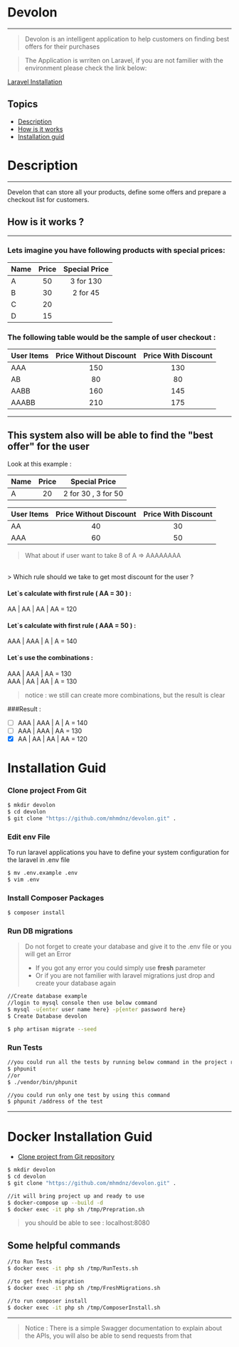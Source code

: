 # Devolon
<hr>

> Devolon is an intelligent application to help customers on finding best offers for their purchases

> The Application is wrriten on Laravel, if you are not familier with the environment please check the link below:

[Laravel Installation](https://laravel.com/docs/7.x/installation)

## Topics
- [Description](#Description)
- [How is it works](#How-is-it-works)
- [Installation guid](#Installation-Guid)

# Description
<hr>

Develon that can store all your products, define some offers and prepare a checkout list for
customers.

## How is it works ?
<hr>

### Lets imagine you have following products with special prices:

| Name | Price | Special Price| 
| :----------- | :------------: | :------------: |  
| A   |   50  | 3 for 130|
| B   |   30  | 2 for 45|
| C   |   20  | |
| D   |   15  | |



### The following table would be the sample of user checkout :

| User Items | Price Without Discount | Price With Discount | 
| :----------- | :------------: | :------------: |  
| AAA   |   150  | 130 |
| AB   |   80  | 80 |
| AABB   |   160  | 145 |
| AAABB   |   210  | 175 |

<hr>

## This system also will be able to find the "best offer" for the user

Look at this example :

| Name | Price | Special Price| 
| :----------- | :------------: | :------------: |  
| A   |   20  | 2 for 30 , 3 for 50|

| User Items | Price Without Discount | Price With Discount | 
| :----------- | :------------: | :------------: |  
| AA   |   40  | 30 |
| AAA   |   60  | 50 |

> What about if user want to take 8 of A => AAAAAAAA
<br>
> Which rule should we take to get most discount for the user ?

#### Let`s calculate with first rule ( AA = 30 ) :

AA | AA | AA | AA = 120

#### Let`s calculate with first rule ( AAA = 50 ) :

AAA | AAA | A | A = 140

#### Let`s use the combinations :

AAA | AAA | AA = 130
<br>
AAA | AA | AA | A = 130
<br>

>notice : we still can create more combinations, but the result is clear

###Result :


- [ ] AAA | AAA | A | A = 140
- [ ] AAA | AAA | AA = 130
- [x] AA | AA | AA | AA = 120

# Installation Guid

### Clone project From Git

```sh
$ mkdir devolon
$ cd devolon
$ git clone "https://github.com/mhmdnz/devolon.git" .
```

### Edit env File

To run laravel applications you have to define your system configuration for the laravel in .env file

```sh
$ mv .env.example .env
$ vim .env
```

### Install Composer Packages

```sh
$ composer install
```

### Run DB migrations

> Do not forget to create your database and give it to the .env file or you will get an Error<br>
> - If you got any error you could simply use <strong>fresh</strong> parameter<br>
> - Or if you are not familier with laravel migrations just drop and create your database again
```sh
//Create database example
//login to mysql console then use below command
$ mysql -u{enter user name here} -p{enter password here}
$ Create Database devolon
```
```sh
$ php artisan migrate --seed
```

### Run Tests

```sh
//you could run all the tests by running below command in the project root
$ phpunit
//or 
$ ./vendor/bin/phpunit
```

```sh
//you could run only one test by using this command
$ phpunit /address of the test
```
<hr>

# Docker Installation Guid

  - [Clone project from Git repository](https://github.com/mhmdnz/devolon.git)

```sh
$ mkdir devolon
$ cd devolon
$ git clone "https://github.com/mhmdnz/devolon.git" .
```

```sh
//it will bring project up and ready to use
$ docker-compose up --build -d
$ docker exec -it php sh /tmp/Prepration.sh
```
> you should be able to see : localhost:8080
## Some helpful commands

```sh
//to Run Tests
$ docker exec -it php sh /tmp/RunTests.sh

//to get fresh migration
$ docker exec -it php sh /tmp/FreshMigrations.sh

//to run composer install
$ docker exec -it php sh /tmp/ComposerInstall.sh
```
<hr>

>Notice : There is a simple Swagger documentation to explain about the APIs, you will
> also be able to send requests from that
